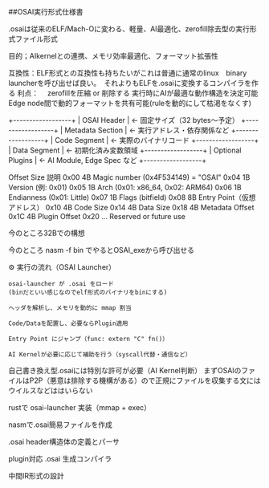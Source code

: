 ##OSAI実行形式仕様書

.osaiは従来のELF/Mach-Oに変わる、軽量、AI最適化、zerofill除去型の実行形式ファイル形式

目的；AIkernelとの連携、メモリ効率最適化、フォーマット拡張性

互換性：ELF形式との互換性も持ちたいがこれは普通に通常のlinux　binary launcherを呼び出せば良い。　それよりもELFを.osaiに変換するコンパイラを作る
利点：
　zerofillを圧縮 or 削除する
  実行時にAIが最適な動作構造を決定可能
  Edge node間で動的フォーマットを共有可能(ruleを動的にして枯渇をなくす)

+------------------+
| OSAI Header      | <- 固定サイズ（32 bytes〜予定）
+------------------+
| Metadata Section | <- 実行アドレス・依存関係など
+------------------+
| Code Segment     | <- 実際のバイナリコード
+------------------+
| Data Segment     | <- 初期化済み変数領域
+------------------+
| Optional Plugins | <- AI Module, Edge Spec など
+------------------+

Offset	Size	説明
0x00	4B	Magic number (0x4F534149) = "OSAI"
0x04	1B	Version (例: 0x01)
0x05	1B	Arch (0x01: x86_64, 0x02: ARM64)
0x06	1B	Endianness (0x01: Little)
0x07	1B	Flags (bitfield)
0x08	8B	Entry Point（仮想アドレス）
0x10	4B	Code Size
0x14	4B	Data Size
0x18	4B	Metadata Offset
0x1C	4B	Plugin Offset
0x20	...	Reserved or future use

今のところ32Bでの構想


今のところ
nasm -f bin でやるとOSAI_exeから呼び出せる

⚙️ 実行の流れ（OSAI Launcher）

    osai-launcher が .osai をロード
    (binだといい感じなのでelf形式のバイナリをbinにする)

    ヘッダを解析し、メモリを動的に mmap 割当

    Code/Dataを配置し、必要ならPlugin適用

    Entry Point にジャンプ（func: extern "C" fn()）

    AI Kernelが必要に応じて補助を行う（syscall代替・通信など）

自己書き換え型.osaiには特別な許可が必要（AI Kernel判断）
まずOSAIのファイルはP2P（悪意は排除する機構がある）ので正規にファイルを収集する文にはウイルスなどははいらない

rustで osai-launcher 実装（mmap + exec）

nasmで.osai簡易ファイルを作成

.osai header構造体の定義とパーサ

plugin対応 .osai 生成コンパイラ

中間IR形式の設計




